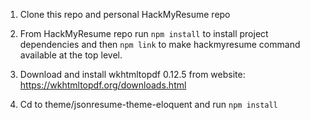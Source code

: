 1. Clone this repo and personal HackMyResume repo

2. From HackMyResume repo run `npm install` to install project dependencies and
   then `npm link` to make hackmyresume command available at the top level.

3. Download and install wkhtmltopdf 0.12.5 from website:
   https://wkhtmltopdf.org/downloads.html

4. Cd to theme/jsonresume-theme-eloquent and run `npm install`

